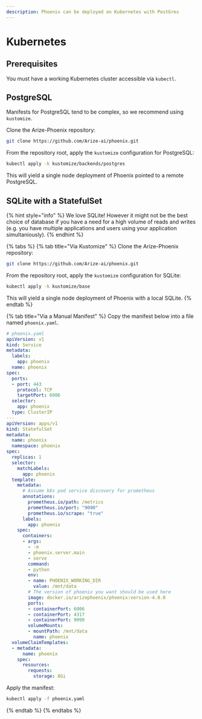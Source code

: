 ```yaml
---
description: Phoenix can be deployed on Kubernetes with PostGres
---
```


# Kubernetes

## Prerequisites​

You must have a working Kubernetes cluster accessible via `kubectl`.

## PostgreSQL

Manifests for PostgreSQL tend to be complex, so we recommend using `kustomize`.

Clone the Arize-Phoenix repository:

```sh
git clone https://github.com/Arize-ai/phoenix.git
```

From the repository root, apply the `kustomize` configuration for PostgreSQL:

```sh
kubectl apply -k kustomize/backends/postgres
```

This will yield a single node deployment of Phoenix pointed to a remote PostgreSQL.

## SQLite with a StatefulSet

{% hint style="info" %}
We love SQLite! However it might not be the best choice of database if you have a need for a high volume of reads and writes (e.g. you have multiple applications and users using your application simultaniously).
{% endhint %}

{% tabs %}
{% tab title="Via Kustomize" %}
Clone the Arize-Phoenix repository:

```sh
git clone https://github.com/Arize-ai/phoenix.git
```

From the repository root, apply the `kustomize` configuration for SQLite:

```sh
kubectl apply -k kustomize/base
```

This will yield a single node deployment of Phoenix with a local SQLite.
{% endtab %}

{% tab title="Via a Manual Manifest" %}
Copy the manifest below into a file named `phoenix.yaml`.

```yaml
# phoenix.yaml
apiVersion: v1
kind: Service
metadata:
  labels:
    app: phoenix
  name: phoenix
spec:
  ports:
  - port: 443
    protocol: TCP
    targetPort: 6006
  selector:
    app: phoenix
  type: ClusterIP
---
apiVersion: apps/v1
kind: StatefulSet
metadata:
  name: phoenix
  namespace: phoenix
spec:
  replicas: 1
  selector:
    matchLabels:
      app: phoenix
  template:
    metadata:
      # Assume k8s pod service discovery for prometheus
      annotations:
        prometheus.io/path: /metrics
        prometheus.io/port: "9090"
        prometheus.io/scrape: "true"
      labels:
        app: phoenix
    spec:
      containers:
      - args:
        - -m
        - phoenix.server.main
        - serve
        command:
        - python
        env:
        - name: PHOENIX_WORKING_DIR
          value: /mnt/data
        # The version of phoenix you want should be used here  
        image: docker.io/arizephoenix/phoenix:version-4.0.0
        ports:
        - containerPort: 6006
        - containerPort: 4317
        - containerPort: 9090
        volumeMounts:
        - mountPath: /mnt/data
          name: phoenix
  volumeClaimTemplates:
  - metadata:
      name: phoenix
    spec:
      resources:
        requests:
          storage: 8Gi
```

Apply the manifest:

```sh
kubectl apply -f phoenix.yaml
```
{% endtab %}
{% endtabs %}

